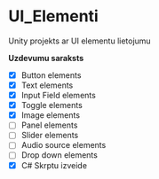# UI_Elementi
Unity projekts ar UI elementu lietojumu

**Uzdevumu saraksts**
- [x] Button elements
- [x] Text elements
- [x] Input Field elements
- [x] Toggle elements
- [x] Image elements
- [ ] Panel elements
- [ ] Slider elements
- [ ] Audio source elements
- [ ] Drop down elements
- [x] C# Skrptu izveide
